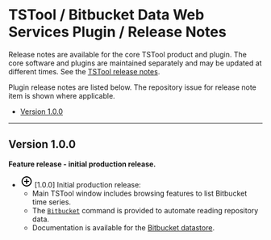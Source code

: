 # TSTool / Bitbucket Data Web Services Plugin / Release Notes #

Release notes are available for the core TSTool product and plugin.
The core software and plugins are maintained separately and may be updated at different times.
See the [TSTool release notes](http://opencdss.state.co.us/tstool/latest/doc-user/appendix-release-notes/release-notes/).

Plugin release notes are listed below.
The repository issue for release note item is shown where applicable.

*   [Version 1.0.0](#version-100)

----------

## Version 1.0.0 ##

**Feature release - initial production release.**

*   ![new](new.png) [1.0.0] Initial production release:
    +   Main TSTool window includes browsing features to list Bitbucket time series.
    +   The [`Bitbucket`](../command-ref/Bitbucket/Bitbucket.md) command is provided to automate
        reading repository data.
    +   Documentation is available for the [Bitbucket datastore](../datastore-ref/Bitbucket/Bitbucket.md).
